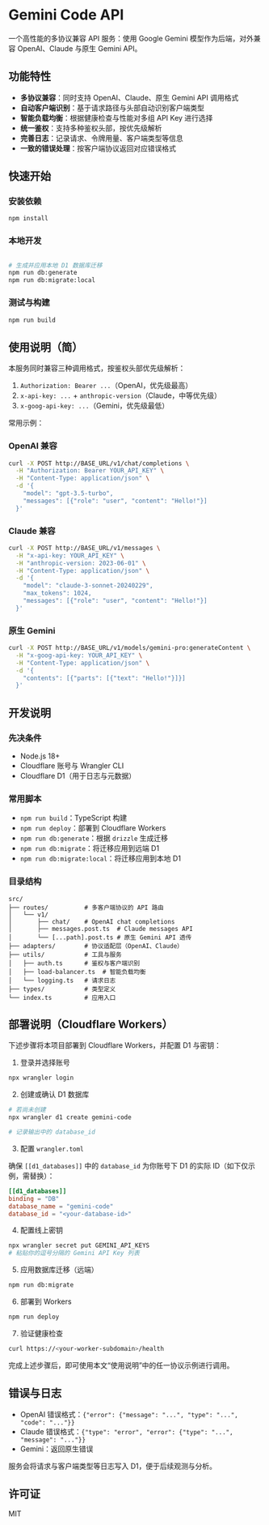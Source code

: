# Gemini Code API

一个高性能的多协议兼容 API 服务：使用 Google Gemini 模型作为后端，对外兼容 OpenAI、Claude 与原生 Gemini API。

## 功能特性

- **多协议兼容**：同时支持 OpenAI、Claude、原生 Gemini API 调用格式
- **自动客户端识别**：基于请求路径与头部自动识别客户端类型
- **智能负载均衡**：根据健康检查与性能对多组 API Key 进行选择
- **统一鉴权**：支持多种鉴权头部，按优先级解析
- **完善日志**：记录请求、令牌用量、客户端类型等信息
- **一致的错误处理**：按客户端协议返回对应错误格式

## 快速开始

### 安装依赖

```bash
npm install
```

### 本地开发

```bash

# 生成并应用本地 D1 数据库迁移
npm run db:generate
npm run db:migrate:local

```

### 测试与构建

```bash
npm run build
```

## 使用说明（简）

本服务同时兼容三种调用格式，按鉴权头部优先级解析：

1. `Authorization: Bearer ...`（OpenAI，优先级最高）
2. `x-api-key: ...` + `anthropic-version`（Claude，中等优先级）
3. `x-goog-api-key: ...`（Gemini，优先级最低）

常用示例：

### OpenAI 兼容
```bash
curl -X POST http://BASE_URL/v1/chat/completions \
  -H "Authorization: Bearer YOUR_API_KEY" \
  -H "Content-Type: application/json" \
  -d '{
    "model": "gpt-3.5-turbo",
    "messages": [{"role": "user", "content": "Hello!"}]
  }'
```

### Claude 兼容
```bash
curl -X POST http://BASE_URL/v1/messages \
  -H "x-api-key: YOUR_API_KEY" \
  -H "anthropic-version: 2023-06-01" \
  -H "Content-Type: application/json" \
  -d '{
    "model": "claude-3-sonnet-20240229",
    "max_tokens": 1024,
    "messages": [{"role": "user", "content": "Hello!"}]
  }'
```

### 原生 Gemini
```bash
curl -X POST http://BASE_URL/v1/models/gemini-pro:generateContent \
  -H "x-goog-api-key: YOUR_API_KEY" \
  -H "Content-Type: application/json" \
  -d '{
    "contents": [{"parts": [{"text": "Hello!"}]}]
  }'
```

## 开发说明

### 先决条件

- Node.js 18+
- Cloudflare 账号与 Wrangler CLI
- Cloudflare D1（用于日志与元数据）

### 常用脚本

- `npm run build`：TypeScript 构建
- `npm run deploy`：部署到 Cloudflare Workers
- `npm run db:generate`：根据 `drizzle` 生成迁移
- `npm run db:migrate`：将迁移应用到远端 D1
- `npm run db:migrate:local`：将迁移应用到本地 D1

### 目录结构

```
src/
├── routes/          # 多客户端协议的 API 路由
│   └── v1/
│       ├── chat/    # OpenAI chat completions
│       ├── messages.post.ts  # Claude messages API
│       └── [...path].post.ts # 原生 Gemini API 透传
├── adapters/        # 协议适配层（OpenAI、Claude）
├── utils/           # 工具与服务
│   ├── auth.ts      # 鉴权与客户端识别
│   ├── load-balancer.ts  # 智能负载均衡
│   └── logging.ts   # 请求日志
├── types/           # 类型定义
└── index.ts         # 应用入口
```

## 部署说明（Cloudflare Workers）

下述步骤将本项目部署到 Cloudflare Workers，并配置 D1 与密钥：

1) 登录并选择账号

```bash
npx wrangler login
```

2) 创建或确认 D1 数据库

```bash
# 若尚未创建
npx wrangler d1 create gemini-code

# 记录输出中的 database_id
```

3) 配置 `wrangler.toml`

确保 `[[d1_databases]]` 中的 `database_id` 为你账号下 D1 的实际 ID（如下仅示例，需替换）：

```toml
[[d1_databases]]
binding = "DB"
database_name = "gemini-code"
database_id = "<your-database-id>"
```

4) 配置线上密钥

```bash
npx wrangler secret put GEMINI_API_KEYS
# 粘贴你的逗号分隔的 Gemini API Key 列表
```

5) 应用数据库迁移（远端）

```bash
npm run db:migrate
```

6) 部署到 Workers

```bash
npm run deploy
```

7) 验证健康检查

```bash
curl https://<your-worker-subdomain>/health
```

完成上述步骤后，即可使用本文“使用说明”中的任一协议示例进行调用。

## 错误与日志

- OpenAI 错误格式：`{"error": {"message": "...", "type": "...", "code": "..."}}`
- Claude 错误格式：`{"type": "error", "error": {"type": "...", "message": "..."}}`
- Gemini：返回原生错误

服务会将请求与客户端类型等日志写入 D1，便于后续观测与分析。

## 许可证

MIT